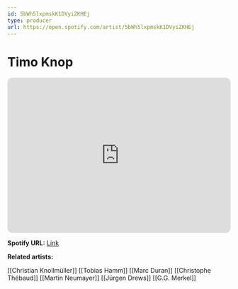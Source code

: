 ```yaml
---
id: 5bWh5lxpmskK1DVyiZKHEj
type: producer
url: https://open.spotify.com/artist/5bWh5lxpmskK1DVyiZKHEj
---
```

# Timo Knop

<iframe style="border-radius:12px" src="https://open.spotify.com/embed/artist/5bWh5lxpmskK1DVyiZKHEj" width="100%" height="352" frameBorder="0" allowfullscreen="" allow="autoplay; clipboard-write; encrypted-media; fullscreen; picture-in-picture" loading="lazy"></iframe>

**Spotify URL:** [Link](https://open.spotify.com/artist/5bWh5lxpmskK1DVyiZKHEj)

**Related artists:**

[[Christian Knollmüller]]
[[Tobias Hamm]]
[[Marc Duran]]
[[Christophe Thébaud]]
[[Martin Neumayer]]
[[Jürgen Drews]]
[[G.G. Merkel]]
